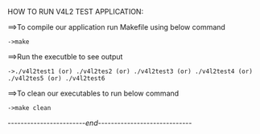 HOW TO RUN V4L2 TEST APPLICATION:


==>To compile our application run Makefile using below command
	
	->make

==>Run the executble to see output
	
	->./v4l2test1 (or) ./v4l2tes2 (or) ./v4l2test3 (or) ./v4l2test4 (or) ./v4l2tes5 (or) ./v4l2test6
	

==>To clean our executables to run below command
	
	->make clean

------------------------*end*-----------------------------

